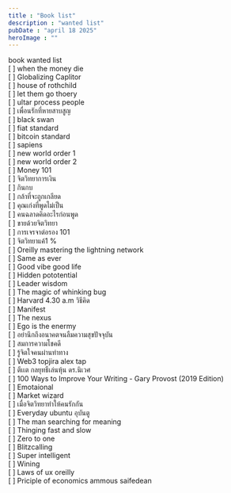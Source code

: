 ```yaml
---
title : "Book list"
description : "wanted list"
pubDate : "april 18 2025"
heroImage : ""
---
```

book wanted list <br>
[ ] when the money die <br>
[ ] Globalizing Caplitor <br>
[ ] house of rothchild <br>
[ ] let them go thoery <br>
[ ]  ultar process people <br>
[ ] เพื่อนรักที่หายสาบสูญ  <br>
[ ] black swan  <br>
[ ] fiat standard <br>
[ ] bitcoin standard <br>
[ ] sapiens <br>
[ ] new world order 1 <br>
[ ] new world order 2 <br>
[ ] Money 101 <br>
[ ] จิตวิทยาการเงิน <br>
[ ] กินกบ <br>
[ ] กล้าที่จะถูกเกลียด <br>
[ ] คุณเก่งที่พูดไม่เป็น <br>
[ ] คนฉลาดคิดอะไรก่อนพูด <br>
[ ] ขายด้วยจิตวิทยา  <br>
[ ] การเจรจาต่อรอง 101 <br>
[ ] จิตวิทยาแค้1 % <br>
[ ] Oreilly mastering the lightning network <br>
[ ] Same as ever  <br>
[ ] Good vibe good life <br>
[ ] Hidden pototential  <br>
[ ] Leader wisdom <br>
[ ] The magic of whinking bug <br>
[ ] Harvard 4.30 a.m วิธีคิด <br>
[ ] Manifest <br>
[ ] The nexus <br>
[ ] Ego is the enermy <br>
[ ] อย่านึกถึงอนาคตจนลืมความสุขปัจจุบัน <br>
[ ] สมการความโชคดี <br> 
[ ] รู้จิตใจคนผ่านท่าทาง <br>
[ ] Web3 topjira alex tap <br>
[ ] ตีเเต กลยุทธืเล่นหุ้น ดร.นิเวศ <br>
[ ] 100 Ways to Improve Your Writing - Gary Provost (2019 Edition) <br>
[ ] Emotaional <br>
[ ] Market wizard <br>
[ ] เมื่อจิตวิทยาทำให้คนรักกัน  <br>
[ ] Everyday ubuntu อุบันตู <br>
[ ] The man searching for meaning <br> 
[ ] Thinging fast and slow <br>
[ ] Zero to one <br>
[ ] Blitzcalling <br>
[ ] Super intelligent <br>
[ ] Wining  <br>
[ ] Laws of ux oreilly <br>
[ ] Priciple of economics ammous saifedean<br>
